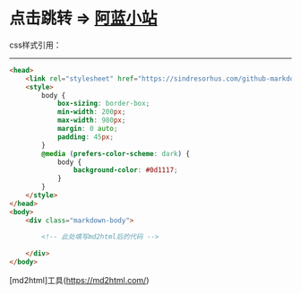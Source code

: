 # 点击跳转 => [阿蓝小站](https://alan.xx.kg)

css样式引用：

---

```html
<head>
    <link rel="stylesheet" href="https://sindresorhus.com/github-markdown-css/github-markdown.css">
    <style>
    	body {
	    	box-sizing: border-box;
	    	min-width: 200px;
	    	max-width: 980px;
	    	margin: 0 auto;
		    padding: 45px;
    	}
    	@media (prefers-color-scheme: dark) {
		    body {
			    background-color: #0d1117;
		    }
	    }
    </style>
</head>
<body>
    <div class="markdown-body">
        
        <!-- 此处填写md2html后的代码 -->
        
    </div>
</body>
```

[md2html]工具(https://md2html.com/)
